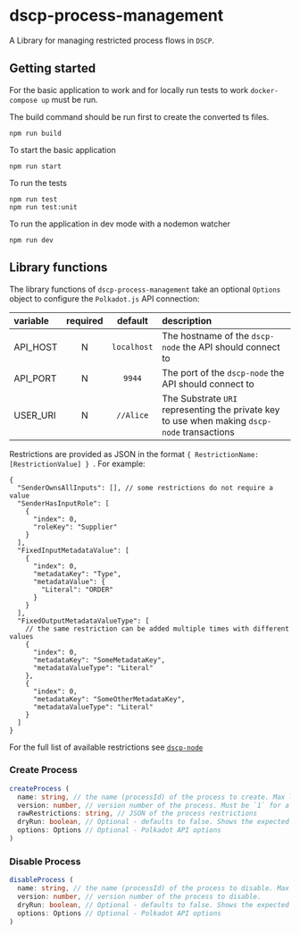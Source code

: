# dscp-process-management

A Library for managing restricted process flows in `DSCP`.

## Getting started

For the basic application to work and for locally run tests to work `docker-compose up` must be run.

The build command should be run first to create the converted ts files.

```shell
npm run build
```

To start the basic application

```shell
npm run start
```

To run the tests

```shell
npm run test
npm run test:unit
```

To run the application in dev mode with a nodemon watcher

```shell
npm run dev
```

## Library functions

The library functions of `dscp-process-management` take an optional `Options` object to configure the `Polkadot.js` API connection:

| variable | required |   default   | description                                                                                  |
| :------- | :------: | :---------: | :------------------------------------------------------------------------------------------- |
| API_HOST |    N     | `localhost` | The hostname of the `dscp-node` the API should connect to                                    |
| API_PORT |    N     |   `9944`    | The port of the `dscp-node` the API should connect to                                        |
| USER_URI |    N     |  `//Alice`  | The Substrate `URI` representing the private key to use when making `dscp-node` transactions |

Restrictions are provided as JSON in the format `{ RestrictionName: [RestrictionValue] } `. For example:

```
{
  "SenderOwnsAllInputs": [], // some restrictions do not require a value
  "SenderHasInputRole": [
    {
      "index": 0,
      "roleKey": "Supplier"
    }
  ],
  "FixedInputMetadataValue": [
    {
      "index": 0,
      "metadataKey": "Type",
      "metadataValue": {
        "Literal": "ORDER"
      }
    }
  ],
  "FixedOutputMetadataValueType": [
    // the same restriction can be added multiple times with different values
    {
      "index": 0,
      "metadataKey": "SomeMetadataKey",
      "metadataValueType": "Literal"
    },
    {
      "index": 0,
      "metadataKey": "SomeOtherMetadataKey",
      "metadataValueType": "Literal"
    }
  ]
}
```

For the full list of available restrictions see [`dscp-node`](https://github.com/digicatapult/dscp-node/blob/main/pallets/process-validation/src/restrictions.rs)

### Create Process

```typescript
createProcess (
  name: string, // the name (processId) of the process to create. Max length 32 bytes
  version: number, // version number of the process. Must be `1` for a new process or one higher than the version of an existing process
  rawRestrictions: string, // JSON of the process restrictions
  dryRun: boolean, // Optional - defaults to false. Shows the expected result of creating the process, without actually running the transaction
  options: Options // Optional - Polkadot API options
)
```

### Disable Process

```typescript
disableProcess (
  name: string, // the name (processId) of the process to disable. Max length 32 bytes
  version: number, // version number of the process to disable.
  dryRun: boolean, // Optional - defaults to false. Shows the expected result of disabling the process, without actually running the transaction
  options: Options // Optional - Polkadot API options
)
```

